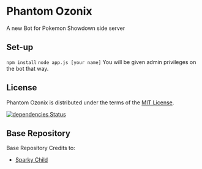 # Phantom Ozonix
A new Bot for Pokemon Showdown side server

Set-up
------
``npm install``
``node app.js [your name]``
You will be given admin privileges on the bot that way.

License
-------
Phantom Ozonix is distributed under the terms of the [MIT License][1].

  [1]: https://github.com/FlyingPhantom/Phantom-Ozonix/blob/master/LICENSE


[![dependencies Status](https://david-dm.org/FlyingPhantom/Phantom-Ozonix/status.svg)](https://david-dm.org/FlyingPhantom/Phantom-Ozonix)

Base Repository 
---------------
Base Repository Credits to:
- [Sparky Child](https://github.com/sparkychild)
